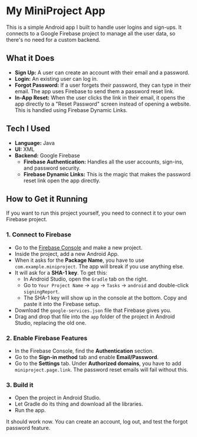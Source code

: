 # My MiniProject App

This is a simple Android app I built to handle user logins and sign-ups. It connects to a Google Firebase project to manage all the user data, so there's no need for a custom backend.

## What it Does

*   **Sign Up:** A user can create an account with their email and a password.
*   **Login:** An existing user can log in.
*   **Forgot Password:** If a user forgets their password, they can type in their email. The app uses Firebase to send them a password reset link.
*   **In-App Reset:** When the user clicks the link in their email, it opens the app directly to a "Reset Password" screen instead of opening a website. This is handled using Firebase Dynamic Links.

## Tech I Used

*   **Language:** Java
*   **UI:** XML
*   **Backend:** Google Firebase
    *   **Firebase Authentication:** Handles all the user accounts, sign-ins, and password security.
    *   **Firebase Dynamic Links:** This is the magic that makes the password reset link open the app directly.

## How to Get it Running

If you want to run this project yourself, you need to connect it to your own Firebase project.

### 1. Connect to Firebase

*   Go to the [Firebase Console](https://console.firebase.google.com/) and make a new project.
*   Inside the project, add a new Android App.
*   When it asks for the **Package Name**, you have to use `com.example.miniproject`. The app will break if you use anything else.
*   It will ask for a **SHA-1 key**. To get this:
    *   In Android Studio, open the `Gradle` tab on the right.
    *   Go to `Your Project Name` -> `app` -> `Tasks` -> `android` and double-click `signingReport`.
    *   The SHA-1 key will show up in the console at the bottom. Copy and paste it into the Firebase setup.
*   Download the `google-services.json` file that Firebase gives you.
*   Drag and drop that file into the `app` folder of the project in Android Studio, replacing the old one.

### 2. Enable Firebase Features

*   In the Firebase Console, find the **Authentication** section.
*   Go to the **Sign-in method** tab and enable **Email/Password**.
*   Go to the **Settings** tab. Under **Authorized domains**, you have to add `miniproject.page.link`. The password reset emails will fail without this.

### 3. Build it

*   Open the project in Android Studio.
*   Let Gradle do its thing and download all the libraries.
*   Run the app.

It should work now. You can create an account, log out, and test the forgot password feature.
